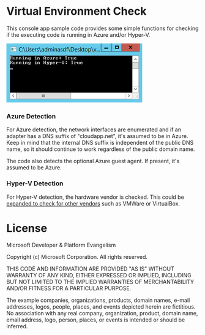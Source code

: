 # Virtual Environment Check

This console app sample code provides some simple functions for checking if the executing code is running in Azure and/or Hyper-V.

![Virtual Environment Check Screenshot](screenshot.png)

### Azure Detection

For Azure detection, the network interfaces are enumerated and if an adapter has a DNS suffix of "cloudapp.net", it's assumed to be in Azure. Keep in mind that the internal DNS suffix is independent of the public DNS name, so it should continue to work regardless of the public domain name.

The code also detects the optional Azure guest agent. If present, it's assumed to be Azure.

### Hyper-V Detection

For Hyper-V detection, the hardware vendor is checked. This could be [expanded to check for other vendors](http://stackoverflow.com/questions/498371/how-to-detect-if-my-application-is-running-in-a-virtual-machine) such as VMWare or VirtualBox.

# License

Microsoft Developer & Platform Evangelism

Copyright (c) Microsoft Corporation. All rights reserved.

THIS CODE AND INFORMATION ARE PROVIDED "AS IS" WITHOUT WARRANTY OF ANY KIND, EITHER EXPRESSED OR IMPLIED, INCLUDING BUT NOT LIMITED TO THE IMPLIED WARRANTIES OF MERCHANTABILITY AND/OR FITNESS FOR A PARTICULAR PURPOSE.

The example companies, organizations, products, domain names, e-mail addresses, logos, people, places, and events depicted herein are fictitious. No association with any real company, organization, product, domain name, email address, logo, person, places, or events is intended or should be inferred.
